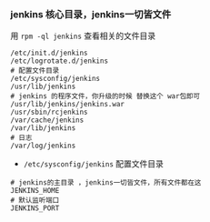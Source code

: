 ### jenkins 核心目录，jenkins一切皆文件

用 `rpm -ql jenkins` 查看相关的文件目录

```
/etc/init.d/jenkins
/etc/logrotate.d/jenkins
# 配置文件目录
/etc/sysconfig/jenkins
/usr/lib/jenkins  
# jenkins 的程序文件，你升级的时候 替换这个 war包即可
/usr/lib/jenkins/jenkins.war
/usr/sbin/rcjenkins
/var/cache/jenkins
/var/lib/jenkins
# 日志
/var/log/jenkins
```

- `/etc/sysconfig/jenkins`  配置文件目录

```
# jenkins的主目录 ，jenkins一切皆文件，所有文件都在这
JENKINS_HOME
# 默认监听端口
JENKINS_PORT 
```